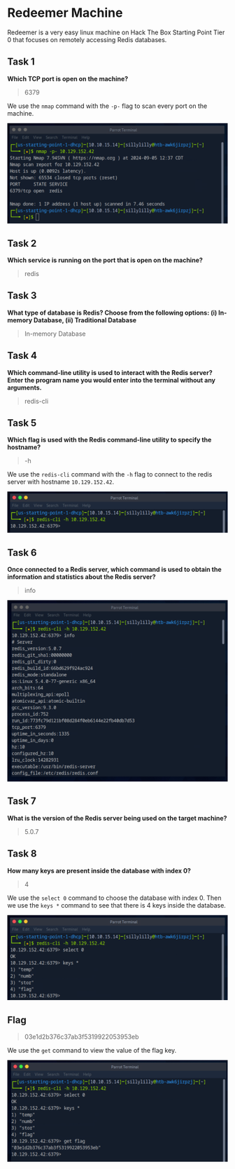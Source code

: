 # Redeemer Machine

Redeemer is a very easy linux machine on Hack The Box Starting Point Tier 0 that focuses on remotely accessing Redis databases.

## Task 1

**Which TCP port is open on the machine?**

> 6379

We use the `nmap` command with the `-p-` flag to scan every port on the machine.

![nmap scan](portscan.png)

## Task 2

**Which service is running on the port that is open on the machine?**

> redis

## Task 3

**What type of database is Redis? Choose from the following options: (i) In-memory Database, (ii) Traditional Database**

> In-memory Database

## Task 4

**Which command-line utility is used to interact with the Redis server? Enter the program name you would enter into the terminal without any arguments.**

> redis-cli

## Task 5

**Which flag is used with the Redis command-line utility to specify the hostname?**

> -h

We use the `redis-cli` command with the `-h` flag to connect to the redis server with hostname `10.129.152.42`.

![specifying hostname](hostname.png)

## Task 6

**Once connected to a Redis server, which command is used to obtain the information and statistics about the Redis server?**

> info

![Redis server information and statistics](info.png)

## Task 7

**What is the version of the Redis server being used on the target machine?**

> 5.0.7

## Task 8

**How many keys are present inside the database with index 0?**

> 4

We use the `select 0` command to choose the database with index 0. Then we use the `keys *` command to see that there is 4 keys inside the database.

![keys inside database with index 0](keys.png)

## Flag

> 03e1d2b376c37ab3f5319922053953eb

We use the `get` command to view the value of the flag key.

![flag](flag.png)
